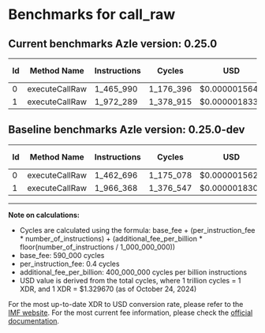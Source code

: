 # Benchmarks for call_raw

## Current benchmarks Azle version: 0.25.0

| Id  | Method Name    | Instructions | Cycles    | USD           | USD/Million Calls | Change                          |
| --- | -------------- | ------------ | --------- | ------------- | ----------------- | ------------------------------- |
| 0   | executeCallRaw | 1_465_990    | 1_176_396 | $0.0000015642 | $1.56             | <font color="red">+3_294</font> |
| 1   | executeCallRaw | 1_972_289    | 1_378_915 | $0.0000018335 | $1.83             | <font color="red">+5_921</font> |

## Baseline benchmarks Azle version: 0.25.0-dev

| Id  | Method Name    | Instructions | Cycles    | USD           | USD/Million Calls |
| --- | -------------- | ------------ | --------- | ------------- | ----------------- |
| 0   | executeCallRaw | 1_462_696    | 1_175_078 | $0.0000015625 | $1.56             |
| 1   | executeCallRaw | 1_966_368    | 1_376_547 | $0.0000018304 | $1.83             |

---

**Note on calculations:**

- Cycles are calculated using the formula: base_fee + (per_instruction_fee \* number_of_instructions) + (additional_fee_per_billion \* floor(number_of_instructions / 1_000_000_000))
- base_fee: 590_000 cycles
- per_instruction_fee: 0.4 cycles
- additional_fee_per_billion: 400_000_000 cycles per billion instructions
- USD value is derived from the total cycles, where 1 trillion cycles = 1 XDR, and 1 XDR = $1.329670 (as of October 24, 2024)

For the most up-to-date XDR to USD conversion rate, please refer to the [IMF website](https://www.imf.org/external/np/fin/data/rms_sdrv.aspx).
For the most current fee information, please check the [official documentation](https://internetcomputer.org/docs/current/developer-docs/gas-cost#execution).
